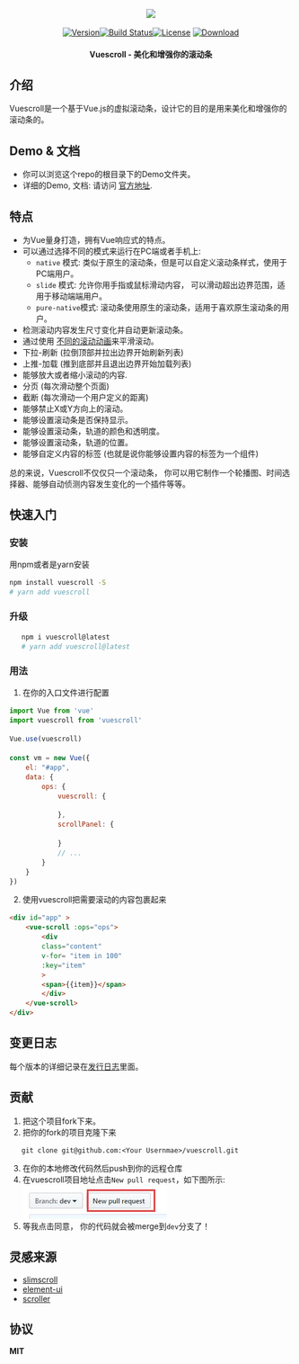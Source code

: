 
 
  <p align="center"><a href="https://wangyi7099.github.io/vuescrolljs/zh/"><img width="100" src="https://wangyi7099.github.io/vuescrolljs/logo.png" /></a></p>
<p align="center">
  <a href="https://www.npmjs.com/package/vuescroll"><img src="https://img.shields.io/npm/v/vuescroll.svg" alt="Version"></a><a href="https://circleci.com/gh/wangyi7099/vuescroll/tree/dev"><img src="https://img.shields.io/circleci/project/wangyi7099/vuescroll/dev.svg" alt="Build Status"></a><a href="https://www.npmjs.com/package/vuescroll"><img src="https://img.shields.io/npm/l/vuescroll.svg" alt="License"></a>
<a href="https://www.npmjs.com/package/vuescroll"><img src="https://img.shields.io/npm/dm/vuescroll.svg" alt="Download"></a>
</p>
<h4 align="center">Vuescroll - 美化和增强你的滚动条</h4>

## 介绍
Vuescroll是一个基于Vue.js的虚拟滚动条，设计它的目的是用来美化和增强你的滚动条的。 

## Demo & 文档
* 你可以浏览这个repo的根目录下的Demo文件夹。
* 详细的Demo, 文档: 请访问 [官方地址](https://wangyi7099.github.io/vuescrolljs/zh/).

## 特点 
- 为Vue量身打造，拥有Vue响应式的特点。
- 可以通过选择不同的模式来运行在PC端或者手机上:
     - `native` 模式:  类似于原生的滚动条，但是可以自定义滚动条样式，使用于PC端用户。 
    - `slide` 模式: 允许你用手指或鼠标滑动内容， 可以滑动超出边界范围，适用于移动端端用户。
    - `pure-native`模式: 滚动条使用原生的滚动条，适用于喜欢原生滚动条的用户。
- 检测滚动内容发生尺寸变化并自动更新滚动条。
- 通过使用 [不同的滚动动画](https://wangyi7099.github.io/vuescrolljs/zh/guide/Configuration.html#scrollpanel)来平滑滚动。
- 下拉-刷新 (拉倒顶部并拉出边界开始刷新列表)
- 上推-加载 (推到底部并且退出边界开始加载列表)
- 能够放大或者缩小滚动的内容.
- 分页 (每次滑动整个页面)
- 截断 (每次滑动一个用户定义的距离)
- 能够禁止X或Y方向上的滚动。
- 能够设置滚动条是否保持显示。
- 能够设置滚动条，轨道的颜色和透明度。
- 能够设置滚动条，轨道的位置。
- 能够自定义内容的标签 (也就是说你能够设置内容的标签为一个组件)

总的来说，Vuescroll不仅仅只一个滚动条， 你可以用它制作一个轮播图、时间选择器、能够自动侦测内容发生变化的一个插件等等。

## 快速入门
### 安装
  用npm或者是yarn安装
```bash
npm install vuescroll -S
# yarn add vuescroll
```
### 升级
```bash
   npm i vuescroll@latest
   # yarn add vuescroll@latest
```
### 用法
1. 在你的入口文件进行配置

```javascript
import Vue from 'vue'
import vuescroll from 'vuescroll'

Vue.use(vuescroll)

const vm = new Vue({
    el: "#app",
    data: {
        ops: {
            vuescroll: {

            },
            scrollPanel: {
                
            }
            // ...
        }
    }
})
```
2. 使用vuescroll把需要滚动的内容包裹起来
```html
<div id="app" >
    <vue-scroll :ops="ops">
        <div 
        class="content"
        v-for= "item in 100"
        :key="item"
        >
        <span>{{item}}</span>
        </div>
    </vue-scroll>
</div>
``` 

## 变更日志
每个版本的详细记录在[发行日志](https://github.com/wangyi7099/vuescroll/releases)里面。

## 贡献

1. 把这个项目fork下来。
2. 把你的fork的项目克隆下来
```base
   git clone git@github.com:<Your Usernmae>/vuescroll.git
```
3. 在你的本地修改代码然后push到你的远程仓库
3. 在vuescroll项目地址点击`New pull request`，如下图所示:<br /><img src="https://github.com/wangyi7099/pictureCdn/blob/master/allPic/others/pr.jpg?raw=true" /> 
4. 等我点击同意， 你的代码就会被merge到`dev`分支了！

## 灵感来源

* [slimscroll](https://github.com/rochal/jQuery-slimScroll)
* [element-ui](https://github.com/ElemeFE/element/tree/dev/packages/scrollbar/src)
* [scroller](https://github.com/pbakaus/scroller)

## 协议

**MIT** 